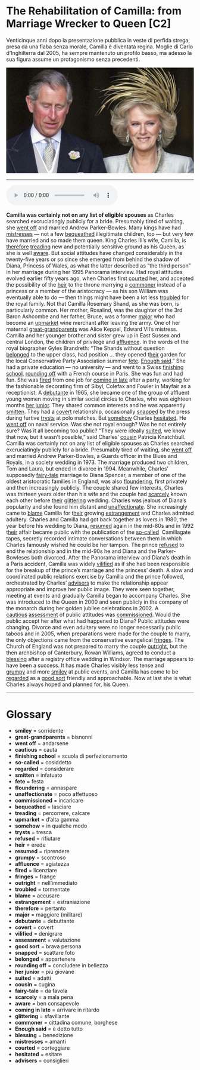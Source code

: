 # The Rehabilitation of Camilla: from Marriage Wrecker to Queen   [C2]

Venticinque anni dopo la presentazione pubblica in veste di perfida strega, presa da una fiaba senza morale, Camilla è diventata regina. Moglie di Carlo d’Inghilterra dal 2005, ha sempre mantenuto un profilo basso, ma adesso la sua figura assume un protagonismo senza precedenti.

![](The%20Rehabilitation%20of%20Camilla%20from%20Marriage%20Wrecker%20to%20Queen.jpg)

--------------

<div>
<audio controls autoplay>
    <source src="https://raw.githubusercontent.com/dartie/knowledge-base/main/English/SpeakUp/2023-06/The%20Rehabilitation%20of%20Camilla%20from%20Marriage%20Wrecker%20to%20Queen.mp3" type="audio/mpeg">
</audio>
</div>


**Camilla was certainly not on any list of eligible spouses** as Charles searched excruciatingly publicly for a bride. Presumably tired of waiting, she [went off](## "andarsene") and married Andrew Parker-Bowles.
Many kings have had [mistresses](## "amanti") — not a few [bequeathed](## "lasciare") illegitimate children, too — but very few have married and so made them queen.
King Charles III’s wife, Camilla, is [therefore](## "pertanto") [treading](## "percorrere, calcare") new and potentially sensitive ground as his Queen, as she is well [aware](## "ben consapevole"). But social attitudes have changed considerably in the twenty-five years or so since she emerged from behind the shadow of Diana, Princess of Wales, as what the latter described as “the third person” in her marriage during her 1995 Panorama interview.
Had royal attitudes evolved earlier fifty years ago, when Charles first [courted](## "corteggiare") her, and accepted the possibility of the [heir](## "erede") to the throne marrying a [commoner](## "cittadina comune, borghese") instead of a princess or a member of the aristocracy — as his son William was eventually able to do — then things might have been a lot less [troubled](## "tormentate") for the royal family.
Not that Camilla Rosemary Shand, as she was born, is particularly common. Her mother, Rosalind, was the daughter of the 3rd Baron Ashcombe and her father, Bruce, was a former [major](## "maggiore (militare)") who had become an [upmarket](## "d’alta gamma") wine merchant after leaving the army. One of her maternal [great-grandparents](## "bisnonni") was Alice Keppel, Edward VII’s mistress.
Camilla and her younger brother and sister grew up in East Sussex and central London, the children of privilege and [affluence](## "agiatezza"). In the words of the royal biographer Gyles Brandreth: “The Shands without question [belonged](## "appartenere") to the upper class, had position … they opened t[heir](## "erede") garden for the local Conservative Party Association summer [fete](## "festa"). [Enough said](## "è detto tutto").”
She had a private education — no university — and went to a Swiss [finishing school](## "scuola di perfezionamento"), [rounding off](## "concludere in bellezza") with a French course in Paris. She was fun and had fun. She was [fired](## "licenziare") from one job for [coming in late](## "arrivare in ritardo") after a party, working for the fashionable decorating firm of Sibyl, Colefax and Fowler in Mayfair as a receptionist.
A [debutante](## "debuttante") in 1965, she became one of the group of affluent young women moving in similar social circles to Charles, who was eighteen months [her junior](## "più giovane"). They shared common interests and he was apparently [smitten](## "infatuato"). They had a [covert](## "covert") relationship, occasionally [snapped](## "scattare foto") by the press during furtive [trysts](## "tresca") at polo matches.
But [somehow](## "in qualche modo") Charles [hesitated](## "esitare"). He [went off](## "andarsene") on naval service. Was she not royal enough? Was he not entirely sure?
Was it all becoming too public? “They were ideally [suited](## "adatti"), we know that now, but it wasn’t possible,” said Charles’ [cousin](## "cugina") Patricia Knatchbull.
Camilla was certainly not on any list of eligible spouses as Charles searched excruciatingly publicly for a bride. Presumably tired of waiting, she [went off](## "andarsene") and married Andrew Parker-Bowles, a Guards officer in the Blues and Royals, in a society wedding in 1973. The marriage produced two children, Tom and Laura, but ended in divorce in 1994.
Meanwhile, Charles’ supposedly [fairy-tale](## "da favola") marriage to Diana Spencer, a member of one of the oldest aristocratic families in England, was also [floundering](## "annaspare"), first privately and then increasingly publicly. The couple shared few interests, Charles was thirteen years older than his wife and the couple had [scarcely](## "a mala pena") known each other before t[heir](## "erede") [glittering](## "sfavillante") wedding. Charles was jealous of Diana’s popularity and she found him distant and [unaffectionate](## "poco affettuoso"). She increasingly came to [blame](## "accusare") Camilla for t[heir](## "erede") growing [estrangement](## "estraniazione") and Charles admitted adultery.
Charles and Camilla had got back together as lovers in 1980, the year before his wedding to Diana, [resumed](## "riprendere") again in the mid-80s and in 1992 t[heir](## "erede") affair became public with the publication of the [so-called](## "cosiddetto")  Camillagate tapes, secretly recorded intimate conversations between them in which Charles famously wished he could be her tampon. The prince [refused](## "rifiutare") to end the relationship and in the mid-90s he and Diana and the Parker-Bowleses both divorced.
After the Panorama interview and Diana’s death in a Paris accident, Camilla was widely [vilified](## "denigrare") as if she had been responsible for the breakup of the prince’s marriage and the princess’ death.
A slow and coordinated public relations exercise by Camilla and the prince followed, orchestrated by Charles’ [advisers](## "consiglieri") to make the relationship appear appropriate and improve her public image. They were seen together, meeting at events and gradually Camilla began to accompany Charles. She was introduced to the Queen in 2000 and seen publicly in the company of the monarch during her golden jubilee celebrations in 2002.
A [cautious](## "cauta") [assessment](## "valutazione") of public attitudes was [commissioned](## "incaricare"). Would the public accept her after what had happened to Diana? Public attitudes were changing. Divorce and even adultery were no longer necessarily public taboos and in 2005, when preparations were made for the couple to marry, the only objections came from the conservative evangelical [fringes](## "frange"). The Church of England was not prepared to marry the couple [outright](## "nell’immediato"), but the then archbishop of Canterbury, Rowan Williams, agreed to conduct a [blessing](## "benedizione") after a registry office wedding in Windsor.
The marriage appears to have been a success. It has made Charles visibly less tense and [grumpy](## "scontroso") and more [smiley](## "sorridente") at public events, and Camilla has come to be [regarded](## "considerare") as a [good sort](## "brava persona") friendly and approachable. Now at last she is what Charles always hoped and planned for, his Queen.
 

--------------

<div style = "display:block; clear:both; page-break-after:always;"></div>

# Glossary
* **smiley** = sorridente
* **great-grandparents** = bisnonni
* **went off** = andarsene
* **cautious** = cauta
* **finishing school** = scuola di perfezionamento
* **so-called** = cosiddetto
* **regarded** = considerare
* **smitten** = infatuato
* **fete** = festa
* **floundering** = annaspare
* **unaffectionate** = poco affettuoso
* **commissioned** = incaricare
* **bequeathed** = lasciare
* **treading** = percorrere, calcare
* **upmarket** = d’alta gamma
* **somehow** = in qualche modo
* **trysts** = tresca
* **refused** = rifiutare
* **heir** = erede
* **resumed** = riprendere
* **grumpy** = scontroso
* **affluence** = agiatezza
* **fired** = licenziare
* **fringes** = frange
* **outright** = nell’immediato
* **troubled** = tormentate
* **blame** = accusare
* **estrangement** = estraniazione
* **therefore** = pertanto
* **major** = maggiore (militare)
* **debutante** = debuttante
* **covert** = covert
* **vilified** = denigrare
* **assessment** = valutazione
* **good sort** = brava persona
* **snapped** = scattare foto
* **belonged** = appartenere
* **rounding off** = concludere in bellezza
* **her junior** = più giovane
* **suited** = adatti
* **cousin** = cugina
* **fairy-tale** = da favola
* **scarcely** = a mala pena
* **aware** = ben consapevole
* **coming in late** = arrivare in ritardo
* **glittering** = sfavillante
* **commoner** = cittadina comune, borghese
* **Enough said** = è detto tutto
* **blessing** = benedizione
* **mistresses** = amanti
* **courted** = corteggiare
* **hesitated** = esitare
* **advisers** = consiglieri
